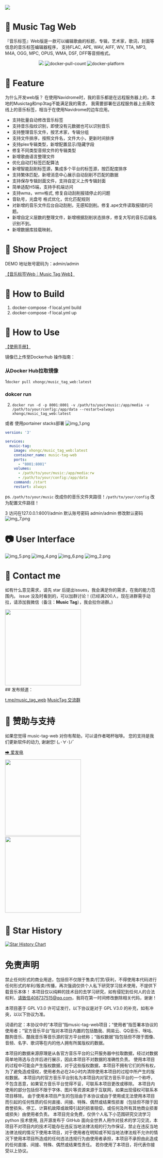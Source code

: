 ![](music-tag.png)

# 🚀 Music Tag Web

『音乐标签』Web版是一款可以编辑歌曲的标题，专辑，艺术家，歌词，封面等信息的音乐标签编辑器程序， 支持FLAC, APE, WAV, AIFF, WV, TTA, MP3, M4A, OGG, MPC, OPUS, WMA, DSF,
DFF等音频格式。
<div class="column" align="middle">
   <img src="https://img.shields.io/github/stars/xhongc/music-tag-web?color=informational&label=Stars">
  <img src="https://img.shields.io/docker/pulls/xhongc/music_tag_web" alt="docker-pull-count" />
  <img src="https://img.shields.io/badge/platform-amd64/arm64-pink?style=plastic" alt="docker-platform" />
</div>

# 🎉 Feature

为什么开发web版？ 在使用Navidrome时，我的音乐都是在远程服务器上的，本地的Musictag和mp3tag不能满足我的需求， 我需要部署在远程服务器上去需改线上的音乐标签，相当于在使用Navidrome的边车应用。

- 支持批量自动修改音乐标签
- 支持音乐指纹识别，即使没有元数据也可以识别音乐
- 支持整理音乐文件，按艺术家，专辑分组
- 支持文件排序，按照文件名，文件大小，更新时间排序
- 支持plex专辑类型，新增配置显示/隐藏字段
- 修复不同类型音频文件的专辑类型
- 新增歌曲语言整理文件
- 优化自动打标签匹配算法
- 新增智能刮削标签源，集成多个平台的标签源，按匹配度排序
- 支持繁体匹配，新增消息中心展示自动刮削不匹配的数据
- 支持保存专辑封面文件，支持自定义上传专辑封面
- 简单适配H5端，支持手机端访问
- 支持wma，wmv格式, 修复自动刮削报错停止的问题
- 音轨号，光盘号 格式优化，优化匹配规则
- 对新增的音乐文件后台自动刮削，无感知刮削。修复.ape文件读取报错的问题。
- 新增自定义层数的整理文件，新增根据刮削状态排序，修复大写的音乐后缀名识别不到。
- 新增数据库挂载映射。

# 🦀 Show Project
DEMO 地址账号密码为：admin/admin

[【音乐标签Web｜Music Tag Web】](http://42.193.218.103:8002/#/)

# 🔨 How to Build

1. docker-compose -f local.yml build
2. docker-compose -f local.yml up

# 💯 How to Use
[【使用手册】](https://xiers-organization.gitbook.io/music-tag-web/)

镜像已上传至Dockerhub 操作指南：

### 从Docker Hub拉取镜像

1`docker pull xhongc/music_tag_web:latest`

### dokcer run

2. `docker run -d -p 8001:8001 -v /path/to/your/music:/app/media -v /path/to/your/config:/app/data --restart=always xhongc/music_tag_web:latest`
   
或者 使用portainer stacks部署
   ![img_1.png](img_1.png)

```yaml
version: '3'

services:
  music-tag:
    image: xhongc/music_tag_web:latest
    container_name: music-tag-web
    ports:
      - "8001:8001"
    volumes:
      - /path/to/your/music:/app/media:rw
      - /path/to/your/config:/app/data
    command: /start
    restart: always
```
ps. `/path/to/your/music` 改成你的音乐文件夹路径！`/path/to/your/config` 改为配置文件路径！

3 访问在127.0.0.1:8001/admin 默认账号密码 admin/admin 修改默认密码
![img_7.png](img_7.png)

# 📷 User Interface
![img_5.png](img_5.png)
![img_4.png](img_4.png)
![img_6.png](img_6.png)
![img_2.png](img_2.png)

# 💬 Contact me
如有什么意见需求，请先 star 后提出issues，我会满足你的需求，在我的能力范围内。
issue 没及时看到的，可以加群讨论！(已经满200人，现在进群需手动拉，请添加我微信（备注：**Music Tag**），我会拉你进群。)
<div>
<img  src="/img_10.png" width="250">  &nbsp;
</div>
## 发布频道：

[t.me/music_tag_web](https://t.me/music_tag_web)
[MusicTag 交流群](https://t.me/+oTffyBoNALM3Yzll)


# 💸 赞助与支持
如果您觉得 music-tag-web 对你有帮助，可以请作者喝杯咖啡。
您的支持是我们更新软件的动力, 谢谢您! (｡･∀･)ﾉﾞ

[➡ 爱发电](https://afdian.net/a/music-tag-web)
<div>
<img  src="/WechatIMG377.jpg" width="250" >  &nbsp; 
<img  src="/img_8.png" width="250">  &nbsp;
</div>

# 🌟 Star History

[![Star History Chart](https://api.star-history.com/svg?repos=xhongc/music-tag-web&type=Date)](https://star-history.com/#xhongc/music-tag-web&Date)

# 免责声明
禁止任何形式的商业用途，包括但不仅限于售卖/打赏/获利，不得使用本代码进行任何形式的牟利/贩卖/传播，再次强调仅供个人私下研究学习技术使用，不提供下载音乐本体！ 本项目仅以纯粹的技术目的去学习研究，如有侵犯到任何人的合法权利，请致信408737515@qq.com，我将在第一时间修改删除相关代码，谢谢！

本项目基于 GPL V3.0 许可证发行，以下协议是对于 GPL V3.0 的补充，如有冲突，以以下协议为准。

词语约定：本协议中的“本项目”指music-tag-web项目；“使用者”指签署本协议的使用者；“官方音乐平台”指对本项目内置的包括酷我、网易云、QQ音乐、咪咕、酷狗音乐、酷我音乐等音乐源的官方平台统称；“版权数据”指包括但不限于图像、音频、名字、歌词等在内的他人拥有所属版权的数据。

本项目的数据来源原理是从各官方音乐平台的公开服务器中拉取数据，经过对数据简单地筛选与合并后进行展示，因此本项目不对数据的准确性负责。 使用本项目的过程中可能会产生版权数据，对于这些版权数据，本项目不拥有它们的所有权，为了避免造成侵权，使用者务必在24小时内清除使用本项目的过程中所产生的版权数据。 本项目内的官方音乐平台别名为本项目内对官方音乐平台的一个称呼，不包含恶意，如果官方音乐平台觉得不妥，可联系本项目更改或移除。 本项目内使用的部分包括但不限于字体、图片等资源来源于互联网，如果出现侵权可联系本项目移除。 由于使用本项目产生的包括由于本协议或由于使用或无法使用本项目而引起的任何性质的任何直接、间接、特殊、偶然或结果性损害（包括但不限于因商誉损失、停工、计算机故障或故障引起的损害赔偿，或任何及所有其他商业损害或损失）由使用者负责。 本项目完全免费，仅供个人私下小范围研究交流学习 python 技术使用, 且开源发布于 GitHub 面向全世界人用作对技术的学习交流，本项目不对项目内的技术可能存在违反当地法律法规的行为作保证，禁止在违反当地法律法规的情况下使用本项目，对于使用者在明知或不知当地法律法规不允许的情况下使用本项目所造成的任何违法违规行为由使用者承担，本项目不承担由此造成的任何直接、间接、特殊、偶然或结果性责任。 若你使用了本项目，将代表你接受以上协议。
